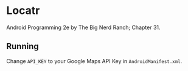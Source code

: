 # Locatr

Android Programming 2e by The Big Nerd Ranch; Chapter 31.

## Running
Change `API_KEY` to your Google Maps API Key in `AndroidManifest.xml`.
